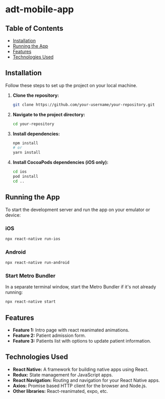 # adt-mobile-app

## Table of Contents

- [Installation](#installation)
- [Running the App](#running-the-app)
- [Features](#features)
- [Technologies Used](#technologies-used)

## Installation

Follow these steps to set up the project on your local machine.

1. **Clone the repository:**

    ```sh
    git clone https://github.com/your-username/your-repository.git
    ```

2. **Navigate to the project directory:**

    ```sh
    cd your-repository
    ```

3. **Install dependencies:**

    ```sh
    npm install
    # or
    yarn install
    ```

4. **Install CocoaPods dependencies (iOS only):**

    ```sh
    cd ios
    pod install
    cd ..
    ```

## Running the App

To start the development server and run the app on your emulator or device:

### iOS

```sh
npx react-native run-ios
```

### Android

```sh
npx react-native run-android
```

### Start Metro Bundler

In a separate terminal window, start the Metro Bundler if it's not already running:

```sh
npx react-native start
```

## Features

- **Feature 1:** Intro page with react reanimated animations.
- **Feature 2:** Patient admission form.
- **Feature 3:** Patients list with options to update patient information.

## Technologies Used

- **React Native:** A framework for building native apps using React.
- **Redux:** State management for JavaScript apps.
- **React Navigation:** Routing and navigation for your React Native apps.
- **Axios:** Promise based HTTP client for the browser and Node.js.
- **Other libraries:** React-reanimated, expo, etc.
